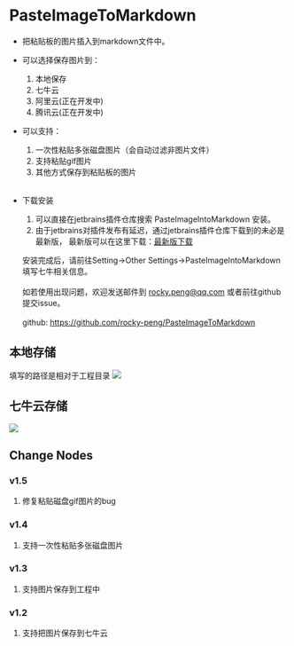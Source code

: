# PasteImageToMarkdown

- 把粘贴板的图片插入到markdown文件中。
- 可以选择保存图片到：<br>
    1. 本地保存<br>
    2. 七牛云<br>
    3. 阿里云(正在开发中)<br>
    4. 腾讯云(正在开发中)<br>
    
- 可以支持：<br>
    1. 一次性粘贴多张磁盘图片（会自动过滤非图片文件）<br>
    2. 支持粘贴gif图片<br>
    3. 其他方式保存到粘贴板的图片<br><br>  
          
- 下载安装
    1. 可以直接在jetbrains插件仓库搜索 PasteImageIntoMarkdown 安装。
    2. 由于jetbrains对插件发布有延迟，通过jetbrains插件仓库下载到的未必是最新版，
    最新版可以在这里下载：[最新版下载][https://github.com/rocky-peng/PasteImageToMarkdown/releases/latest]
    
    安装完成后，请前往Setting->Other Settings->PasteImageIntoMarkdown填写七牛相关信息。<br><br>
    如若使用出现问题，欢迎发送邮件到 rocky.peng@qq.com 或者前往github提交issue。<br><br>
    github: <a href="https://github.com/rocky-peng/PasteImageToMarkdown">https://github.com/rocky-peng/PasteImageToMarkdown</a>
  
## 本地存储
填写的路径是相对于工程目录
![](http://img.ljd.leyongleshi.com/markdown/118043455692180.png)

## 七牛云存储
![](http://img.ljd.leyongleshi.com/markdown/118192020648670.png)

## Change Nodes
### v1.5
1. 修复粘贴磁盘gif图片的bug

### v1.4
1. 支持一次性粘贴多张磁盘图片

### v1.3
1. 支持图片保存到工程中

### v1.2
1. 支持把图片保存到七牛云


[https://github.com/rocky-peng/PasteImageToMarkdown/releases/latest]: https://github.com/rocky-peng/PasteImageToMarkdown/releases/latest
